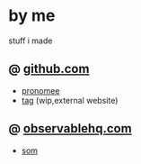 # by me
stuff i made

## @ [github.com](https://github.com/kappanneo?tab=repositories)
- [pronomee](https://kappanneo.github.io/pronomee)
- [tag](https://tag-lang.org) (wip,external website)

## @ [observablehq.com](https://observablehq.com/collection/@kappanneo/kappanneo)
- [som](https://observablehq.com/@kappanneo/som-layout?collection=@kappanneo/som)
